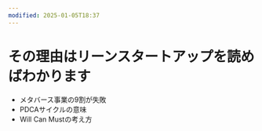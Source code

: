 ```yaml
---
modified: 2025-01-05T18:37
---
```

# その理由はリーンスタートアップを読めばわかります

- メタバース事業の9割が失敗
- PDCAサイクルの意味
- Will Can Mustの考え方